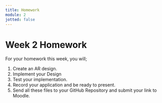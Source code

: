 ```yaml
---
title: Homework
module: 2
jotted: false
---
```


# Week 2 Homework

For your homework this week, you will;

1. Create an AR design.
2. Implement your Design
3. Test your implementation.
4. Record your application and be ready to present.
5. Send all these files to your GitHub Repository and submit your link to Moodle.
